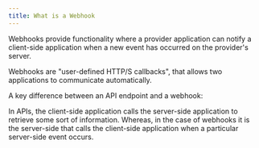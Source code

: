 ```yaml
---
title: What is a Webhook
---
```


Webhooks provide functionality where a provider application can notify a client-side application when a new event has occurred on the provider's server.

Webhooks are "user-defined HTTP/S callbacks", that allows two applications to communicate automatically.

A key difference between an API endpoint and a webhook:

In APIs, the client-side application calls the server-side application to retrieve some sort of information. Whereas, in the case of webhooks it is the server-side that calls the client-side application when a particular server-side event occurs.
